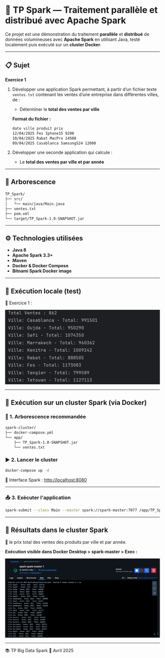 
# 🧠 TP Spark — Traitement parallèle et distribué avec Apache Spark

Ce projet est une démonstration du traitement **parallèle** et **distribué** de données volumineuses avec **Apache Spark** en utilisant Java, testé localement puis exécuté sur un **cluster Docker**.

---

## 📋 Sujet

**Exercice 1**

1. Développer une application Spark permettant, à partir d’un fichier texte `ventes.txt` contenant les ventes d’une entreprise dans différentes villes, de :
   - Déterminer le **total des ventes par ville**

   **Format du fichier :**
   ```
   date ville produit prix
   12/04/2025 Fes Iphone15 9200
   10/04/2025 Rabat MacPro 14500
   09/04/2025 Casablanca SamsungS24 12000
   ```

2. Développer une seconde application qui calcule :
   - Le **total des ventes par ville et par année**

---

## 📁 Arborescence

```
TP_Spark/
├── src/
│   └── main/java/Main.java
├── ventes.txt
├── pom.xml
└── target/TP_Spark-1.0-SNAPSHOT.jar
```

---

## ⚙️ Technologies utilisées

- **Java 8**
- **Apache Spark 3.3+**
- **Maven**
- **Docker & Docker Compose**
- **Bitnami Spark Docker image**

---

## 🚀 Exécution locale (test)

📸 Exercice 1 :

![Terminal output](images/local.png)

---

## 🐳 Exécution sur un cluster Spark (via Docker)

### 🔧 1. Arborescence recommandée

```
spark-cluster/
├── docker-compose.yml
└── app/
    ├── TP_Spark-1.0-SNAPSHOT.jar
    └── ventes.txt
```

### ▶️ 2. Lancer le cluster

```bash
docker-compose up -d
```

👀 Interface Spark : [http://localhost:8080](http://localhost:8080)

---

### 📤 3. Exécuter l'application

```bash
spark-submit --class Main --master spark://spark-master:7077 /app/TP_Spark-1.0-SNAPSHOT.jar

```

---

## 📸 Résultats dans le cluster Spark

📌 le prix total des ventes des produits par ville et par année.

**Exécution visible dans Docker Desktop > spark-master > Exec :**


![](images/cluster.png) 

---

📚 TP Big Data Spark
📅 Avril 2025
